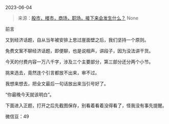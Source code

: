 2023-06-04

> 来源：[股市，楼市，商场，职场，接下来会发生什么？](http://mp.weixin.qq.com/s?__biz=Mzg4MTg2MzU3Mg==&amp;mid=2247484108&amp;idx=1&amp;sn=6355300b189f9ce7c16dd8aaf68c527e&amp;chksm=cf5e3c37f829b521863070046a28c0487f12917edcdc9b294665051ba89d61d0c06520d10274&amp;scene=127#wechat_redirect)
> None

前言

又到经济话题，自从当年被安排上思过崖面壁之后，我们坚持一个原则。  

免费文案不聊经济话题，即便聊，也是说相声，讲段子，因为没法讲干货。

今天的付费内容一万八千字，涉及三个主要部分，第三部分还分两个小节。

挑来选去，竟然连个引言都放不出来，审不过。

我想来想去，把全文最后一句话放出来当引号好了。  

“你最晚今天就该明白”。

下面进入正题，打开之后先截图保存，别看着看着没得看了，怪我没有事先提醒。

微信豆：49

